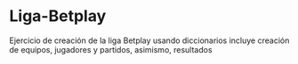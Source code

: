 # Liga-Betplay
Ejercicio de creación de la liga Betplay usando diccionarios incluye creación de equipos, jugadores y partidos, asimismo, resultados
